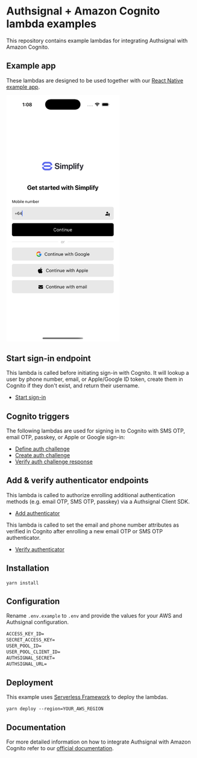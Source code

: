 # Authsignal + Amazon Cognito lambda examples

This repository contains example lambdas for integrating Authsignal with Amazon Cognito.

## Example app

These lambdas are designed to be used together with our [React Native example app](https://github.com/authsignal/aws-cognito-react-native-example).

<img src="sign-in.png" alt="sign-in" width="300"/>

## Start sign-in endpoint

This lambda is called before initiating sign-in with Cognito.
It will lookup a user by phone number, email, or Apple/Google ID token, create them in Cognito if they don't exist, and return their username.

- [Start sign-in](https://github.com/authsignal/cognito-lambdas/blob/main/api/start-sign-in.ts)

## Cognito triggers

The following lambdas are used for signing in to Cognito with SMS OTP, email OTP, passkey, or Apple or Google sign-in:

- [Define auth challenge](https://github.com/authsignal/cognito-lambdas/blob/main/triggers/define-auth-challenge.ts)
- [Create auth challenge](https://github.com/authsignal/cognito-lambdas/blob/main/triggers/create-auth-challenge.ts)
- [Verify auth challenge response](https://github.com/authsignal/cognito-lambdas/blob/main/triggers/verify-auth-challenge-response.ts)

## Add & verify authenticator endpoints

This lambda is called to authorize enrolling additional authentication methods (e.g. email OTP, SMS OTP, passkey) via a Authsignal Client SDK.

- [Add authenticator](https://github.com/authsignal/cognito-lambdas/blob/main/api/add-authenticator.ts)

This lambda is called to set the email and phone number attributes as verified in Cognito after enrolling a new email OTP or SMS OTP authenticator.

- [Verify authenticator](https://github.com/authsignal/cognito-lambdas/blob/main/api/verify-authenticator.ts)

## Installation

```
yarn install
```

## Configuration

Rename `.env.example` to `.env` and provide the values for your AWS and Authsignal configuration.

```
ACCESS_KEY_ID=
SECRET_ACCESS_KEY=
USER_POOL_ID=
USER_POOL_CLIENT_ID=
AUTHSIGNAL_SECRET=
AUTHSIGNAL_URL=
```

## Deployment

This example uses [Serverless Framework](https://www.serverless.com/) to deploy the lambdas.

```
yarn deploy --region=YOUR_AWS_REGION
```

## Documentation

For more detailed information on how to integrate Authsignal with Amazon Cognito refer to our [official documentation](https://docs.authsignal.com/integrations/aws-cognito/getting-started).
